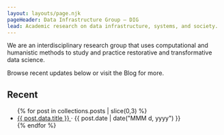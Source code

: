 ```yaml
---
layout: layouts/page.njk
pageHeader: Data Infrastructure Group – DIG
lead: Academic research on data infrastructure, systems, and society.
---
```

<section class="hero py-4">
  <div class="row align-items-center g-4">
    <div class="col-md-8">
      <p class="lead fs-4 fw-bold text-primary mb-4">
        We are an interdisciplinary research group that uses computational and humanistic methods to study and practice restorative and transformative data science.
      </p>
      <p>
        Browse recent updates below or visit the Blog for more.
      </p>
    </div>
    <div class="col-md-4">
      <div class="p-3 border rounded-3 bg-light">
        <h2 class="h5"><i class="bi bi-bell me-2" aria-hidden="true"></i>Recent</h2>
        <ul class="list-unstyled mb-0">
          {% for post in collections.posts | slice(0,3) %}
          <li class="mb-2">
            <a class="text-decoration-none" href="{{ post.url }}">
              <i class="bi {{ site.icons[post.data.category] or 'bi-file-text' }} me-2" aria-hidden="true"></i>{{ post.data.title }}
            </a>
            <span class="text-secondary ms-2">· {{ post.date | date("MMM d, yyyy") }}</span>
          </li>
          {% endfor %}
        </ul>
      </div>
    </div>
  </div>
</section>
